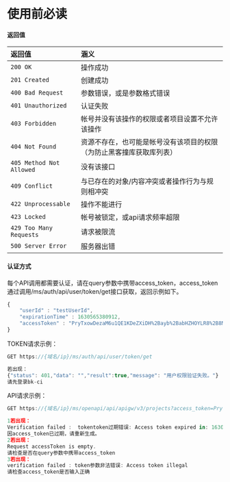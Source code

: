 # 使用前必读

#### **返回值**

| 返回值 | 涵义 |
| :--- | :--- |
| `200 OK` | 操作成功 |
| `201 Created` | 创建成功 |
| `400 Bad Request` | 参数错误，或是参数格式错误 |
| `401 Unauthorized` | 认证失败 |
| `403 Forbidden` | 帐号并没有该操作的权限或者项目设置不允许该操作 |
| `404 Not Found` | 资源不存在，也可能是帐号没有该项目的权限（为防止黑客撞库获取库列表） |
| `405 Method Not Allowed` | 没有该接口 |
| `409 Conflict` | 与已存在的对象/内容冲突或者操作行为与规则相冲突 |
| `422 Unprocessable` | 操作不能进行 |
| `423 Locked` | 帐号被锁定，或api请求频率超限 |
| `429 Too Many Requests` | 请求被限流 |
| `500 Server Error` | 服务器出错 |



#### **认证方式**

每个API调用都需要认证，请在query参数中携带access\_token，access\_token通过调用/ms/auth/api/user/token/get接口获取，返回示例如下。

```javascript
{
    "userId" : "testUserId",
    "expirationTime" : 1630565380912,
    "accessToken" : "PryTxowDezaM6u1QE1KDeZXiDH%2Bayb%2BabHZHOYLR8%2B8Md9QhAXrUrs2z3U4%2FZ3p9CvP4ObZjZJJ2VdNWQqgX3qeQ1TBK7ADhNXRVWn4q2Q0%3D"
}
```

TOKEN请求示例：

```javascript
GET https://{域名/ip}/ms/auth/api/user/token/get

若出现：
{"status": 401,"data": "","result":true,"message": "用户权限验证失败。"}
请先登录bk-ci
```

API请求示例：

```javascript
GET https://{域名/ip}/ms/openapi/api/apigw/v3/projects?access_token=PryTxowDezaM6u1QE1KDeZXiDH%2Bayb%2BabHZHOYLR8%2B8Md9QhAXrUrs2z3U4%2FZ3p9CvP4ObZjZJJ2VdNWQqgX3qeQ1TBK7ADhNXRVWn4q2Q0%3D

1若出现：
Verification failed :  tokentoken过期错误: Access token expired in: 1630919127633
因access_token已过期，请重新生成。
2若出现：
Request accessToken is empty.
请检查是否在query参数中携带access_token
3若出现：
verification failed : token参数非法错误: Access token illegal
请检查access_token是否输入正确

```



